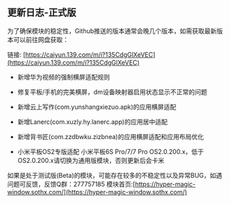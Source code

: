 ## 更新日志-正式版

为了确保模块的稳定性，Github推送的版本通常会晚几个版本，如需获取最新版本可以前往网盘获取：

链接: [https://caiyun.139.com/m/i?135CdgGlXeVEC](https://caiyun.139.com/m/i?135CdgGlXeVEC)

- 新增华为视频的强制横屏适配规则

- 修复平板/手机的完美横屏，dm设备映射器启用状态显示不正常的问题

- 新增云上写作(com.yunshangxiezuo.apk)的应用横屏适配

- 新增Lanerc(com.xuzly.hy.lanerc.app)的应用居中适配

- 新增背书匠(com.zzdbwku.zizbnea)的应用横屏适配和应用布局优化

- 小米平板OS2专版适配 小米平板6S Pro/7/7 Pro OS2.0.200.x，低于OS2.0.200.x请切换为通用版模块，否则更新后会卡米



如果是处于测试版(Beta)的模块，可能存在较多的不稳定性以及异常BUG，如遇问题可反馈，反馈Q群：277757185
模块首页:[https://hyper-magic-window.sothx.com/](https://hyper-magic-window.sothx.com/)